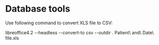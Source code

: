 Database tools
=======
Use following command to convert XLS file to CSV:

  libreoffice4.2 --headless --convert-to csv --outdir . Patient\ and\ Date\ file.xls
